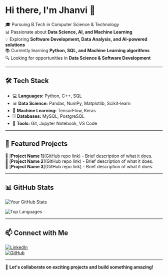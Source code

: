 # Hi there, I'm Jhanvi 👋  

🎓 Pursuing B.Tech in Computer Science & Technology  
📊 Passionate about **Data Science, AI, and Machine Learning**  
💡 Exploring **Software Development, Data Analysis, and AI-powered solutions**  
📚 Currently learning **Python, SQL, and Machine Learning algorithms**  
🔍 Looking for opportunities in **Data Science & Software Development**  

---

## 🛠 Tech Stack
- 💻 **Languages:** Python, C++, SQL  
- 📊 **Data Science:** Pandas, NumPy, Matplotlib, Scikit-learn  
- 🤖 **Machine Learning:** TensorFlow, Keras  
- 🗄 **Databases:** MySQL, PostgreSQL  
- 🔧 **Tools:** Git, Jupyter Notebook, VS Code  

---

## 📌 Featured Projects  
🔹 [**Project Name 1**](GitHub repo link) - Brief description of what it does.  
🔹 [**Project Name 2**](GitHub repo link) - Brief description of what it does.  
🔹 [**Project Name 3**](GitHub repo link) - Brief description of what it does.  

---

## 📊 GitHub Stats  
![Your GitHub Stats](https://github-readme-stats.vercel.app/api?username=your-username&show_icons=true&theme=dark)  

![Top Languages](https://github-readme-stats.vercel.app/api/top-langs/?username=your-username&layout=compact&theme=dark)  

---

## 📫 Connect with Me  
[![LinkedIn](https://img.shields.io/badge/-LinkedIn-blue?style=flat&logo=Linkedin&logoColor=white)](your-linkedin-profile)  
[![GitHub](https://img.shields.io/badge/-GitHub-gray?style=flat&logo=github&logoColor=white)](your-github-profile)  

---

🚀 **Let's collaborate on exciting projects and build something amazing!**  
